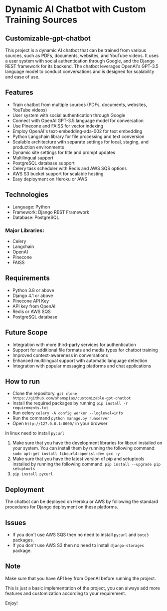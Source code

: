 # Dynamic AI Chatbot with Custom Training Sources
## Customizable-gpt-chatbot
This project is a dynamic AI chatbot that can be trained from various sources, such as PDFs, documents, websites, and YouTube videos. It uses a user system with social authentication through Google, and the Django REST framework for its backend. The chatbot leverages OpenAI's GPT-3.5 language model to conduct conversations and is designed for scalability and ease of use.

## Features
- Train chatbot from multiple sources (PDFs, documents, websites, YouTube videos)
- User system with social authentication through Google
- Connect with OpenAI GPT-3.5 language model for conversation
- Use Pinecone and FAISS for vector indexing
- Employ OpenAI's text-embedding-ada-002 for text embedding
- Python Langchain library for file processing and text conversion
- Scalable architecture with separate settings for local, staging, and production environments
- Dynamic site settings for title and prompt updates
- Multilingual support
- PostgreSQL database support
- Celery task scheduler with Redis and AWS SQS options
- AWS S3 bucket support for scalable hosting
- Easy deployment on Heroku or AWS

## Technologies
- Language: Python
- Framework: Django REST Framework
- Database: PostgreSQL

### Major Libraries:
- Celery
- Langchain 
- OpenAI
- Pinecone
- FAISS
## Requirements
- Python 3.8 or above
- Django 4.1 or above
- Pinecone API Key
- API key from OpenAI
- Redis or AWS SQS
- PostgreSQL database

## Future Scope
- Integration with more third-party services for authentication
- Support for additional file formats and media types for chatbot training
- Improved context-awareness in conversations
- Enhanced multilingual support with automatic language detection
- Integration with popular messaging platforms and chat applications

## How to run
- Clone the repository. `git clone https://github.com/shamspias/customizable-gpt-chatbot`
- Install the required packages by running `pip install -r requirements.txt`
- Run celery `celery -A config worker --loglevel=info`
- Run the command `python manage.py runserver`
- Open `http://127.0.0.1:8000/` in your browser

In linux need to install `pycurl`
1. Make sure that you have the development libraries for libcurl installed on your system. You can install them by running the following command: `sudo apt-get install libcurl4-openssl-dev gcc -y`
2. Make sure that you have the latest version of pip and setuptools installed by running the following command: `pip install --upgrade pip setuptools`
3. `pip install pycurl`

## Deployment
The chatbot can be deployed on Heroku or AWS by following the standard procedures for Django deployment on these platforms.

## Issues
- If you don't use AWS SQS then no need to install `pycurl` and `boto3` packages.
- If you don't use AWS S3 then no need to install `django-storages` package.

## Note
Make sure that you have API key from OpenAI before running the project.

This is just a basic implementation of the project, you can always add more features and customization according to your requirement.

Enjoy!
